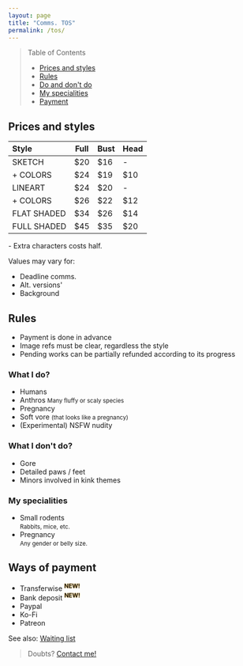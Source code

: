 ```yaml
---
layout: page
title: "Comms. TOS"
permalink: /tos/
---
```


> Table of Contents
> 
> - [Prices and styles](#prices-and-styles)
> - [Rules](#Rules)
> - [Do and don't do](#what-i-do)
> - [My specialities](#my-specialities)
> - [Payment](#ways-of-payment)


## Prices and styles

| Style          | Full | Bust | Head |
| :------------- | ---- | ---- | ---- |
| SKETCH         | $20  | $16  | -    |
| + COLORS       | $24  | $19  | $10  |
| LINEART        | $24  | $20  | -    |
| + COLORS       | $26  | $22  | $12  |
| FLAT SHADED    | $34  | $26  | $14  |
| FULL SHADED    | $45  | $35  | $20  |

\- Extra characters costs half.

Values may vary for:
- Deadline comms.
- Alt. versions'
- Background

## Rules
- Payment is done in advance
- Image refs must be clear, regardless the style
- Pending works can be partially refunded according to its progress

### What I do?
- Humans
- Anthros
<small>Many fluffy or scaly species</small>
- Pregnancy
- Soft vore <small>(that looks like a pregnancy)</small>
- (Experimental) NSFW nudity

### What I don't do?
- Gore
- Detailed paws / feet
- Minors involved in kink themes

### My specialities
- Small rodents<br><small>Rabbits, mice, etc.</small>
- Pregnancy<br><small>Any gender or belly size.</small>

## Ways of payment
- Transferwise <sup><span style="text-shadow: 0px 0px 2px #ffaa00">**NEW!**</span><sup>
- Bank deposit <sup><span style="text-shadow: 0px 0px 2px #ffaa00">**NEW!**</span><sup>
- Paypal
- Ko-Fi
- Patreon

See also: [Waiting list](/queue)

> Doubts? [Contact me!](contact.md)